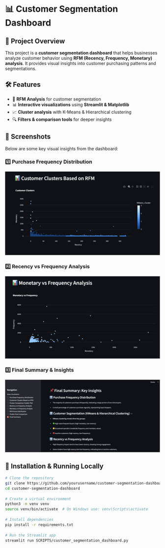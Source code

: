 # 📊 Customer Segmentation Dashboard

## 📌 Project Overview
This project is a **customer segmentation dashboard** that helps businesses analyze customer behavior using **RFM (Recency, Frequency, Monetary) analysis**. It provides visual insights into customer purchasing patterns and segmentations.

## 🛠 Features
- 📌 **RFM Analysis** for customer segmentation  
- 📊 **Interactive visualizations** using **Streamlit & Matplotlib**  
- 📈 **Cluster analysis** with K-Means & Hierarchical clustering  
- 🔍 **Filters & comparison tools** for deeper insights  


## 📸 Screenshots
Below are some key visual insights from the dashboard:

### 1️⃣ Purchase Frequency Distribution
![Purchase Frequency](IMAGES/rfm.png)

### 2️⃣ Recency vs Frequency Analysis
![Recency vs Frequency](IMAGES/monetary_vs_frequency.png)

### 3️⃣ Final Summary & Insights
![Final Summary](IMAGES/final_summary.png)

## 🚀 Installation & Running Locally

```bash
# Clone the repository
git clone https://github.com/yourusername/customer-segmentation-dashboard.git
cd customer-segmentation-dashboard

# Create a virtual environment
python3 -m venv venv
source venv/bin/activate  # On Windows use: venv\Scripts\activate

# Install dependencies
pip install -r requirements.txt

# Run the Streamlit app
streamlit run SCRIPTS/customer_segmentation_dashboard.py

